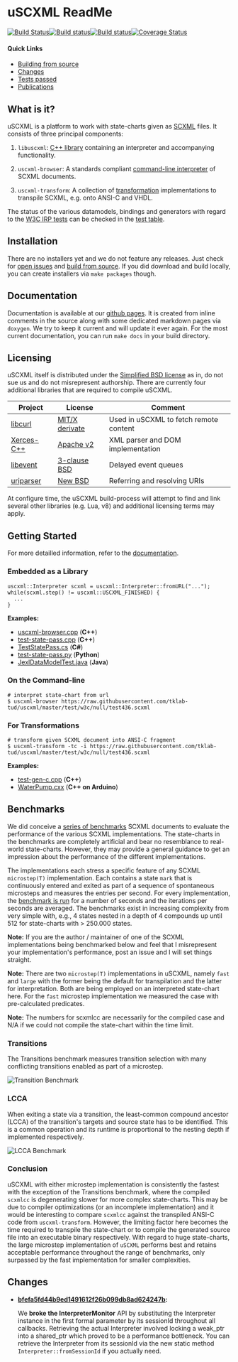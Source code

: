 # uSCXML ReadMe

[![Build Status](https://travis-ci.org/tklab-tud/uscxml.png?branch=master)](https://travis-ci.org/tklab-tud/uscxml)[![Build status](https://ci.appveyor.com/api/projects/status/b3mwo7w2qhtjal6f/branch/master?svg=true)](https://ci.appveyor.com/project/sradomski/uscxml/branch/master)[![Build status](https://scan.coverity.com/projects/11688/badge.svg)](https://scan.coverity.com/projects/tklab-tud-uscxml)[![Coverage Status](https://coveralls.io/repos/github/tklab-tud/uscxml/badge.svg?branch=master)](https://coveralls.io/github/tklab-tud/uscxml?branch=master)

#### Quick Links

- [Building from source](http://tklab-tud.github.io/uscxml/building.html)
- [Changes](docs/CHANGES.md)
- [Tests passed](test/w3c/TESTS.md)
- [Publications](docs/PUBLICATIONS.md)

## What is it?

uSCXML is a platform to work with state-charts given as
[SCXML](http://www.w3.org/TR/scxml/) files. It consists of three principal components:

 1. `libuscxml`: [C++ library](#embedded-as-a-library) containing an interpreter and accompanying functionality.

 2. `uscxml-browser`: A standards compliant [command-line interpreter](#on-the-command-line) of SCXML documents.
 
 3. `uscxml-transform`: A collection of [transformation](#for-transformations) implementations to transpile SCXML, e.g. onto ANSI-C and VHDL.

The status of the various datamodels, bindings and generators with regard to the [W3C IRP
tests](https://www.w3.org/Voice/2013/scxml-irp/) can be checked in the [test
table](test/w3c/TESTS.md).

## Installation

There are no installers yet and we do not feature any releases. Just check for [open issues](https://github.com/tklab-tud/uscxml/issues) and [build from source](http://tklab-tud.github.io/uscxml/building.html). If you did download and build locally, you can create installers via `make packages` though.

## Documentation

Documentation is available at our [github pages](http://tklab-tud.github.io/uscxml/). It is created from inline comments in the source along with some dedicated markdown pages via `doxygen`. We try to keep it current and will update it ever again. For the most current documentation, you can run `make docs` in your build directory.

## Licensing

uSCXML itself is distributed under the [Simplified BSD license](http://www.opensource.org/licenses/bsd-license) as in, do not sue
us and do not misrepresent authorship. There are currently four additional libraries that are required to compile uSCXML.

| Project | License | Comment |
|---------|---------|---------|
| [libcurl](https://curl.haxx.se/libcurl/) | [MIT/X derivate](https://curl.haxx.se/docs/copyright.html) | Used in uSCXML to fetch remote content |
| [Xerces-C++](https://xerces.apache.org/xerces-c/) | [Apache v2](http://www.apache.org/licenses/LICENSE-2.0.html) | XML parser and DOM implementation |
| [libevent](http://libevent.org) | [3-clause BSD](http://libevent.org/LICENSE.txt) | Delayed event queues |
| [uriparser](http://uriparser.sourceforge.net) | [New BSD](https://sourceforge.net/p/uriparser/git/ci/master/tree/COPYING) | Referring and resolving URIs |

At configure time, the uSCXML build-process will attempt to find and link several other libraries (e.g. Lua, v8) and additional licensing terms may apply.

## Getting Started

For more detailled information, refer to the [documentation](http://tklab-tud.github.io/uscxml).

### Embedded as a Library
    uscxml::Interpreter scxml = uscxml::Interpreter::fromURL("...");
    while(scxml.step() != uscxml::USCXML_FINISHED) {
      ...
    }

**Examples:**

* [uscxml-browser.cpp](https://github.com/tklab-tud/uscxml/blob/master/apps/uscxml-browser.cpp) (**C++**)
* [test-state-pass.cpp](https://github.com/tklab-tud/uscxml/blob/master/test/src/test-state-pass.cpp) (**C++**)
* [TestStatePass.cs](https://github.com/tklab-tud/uscxml/blob/master/contrib/csharp/bindings/TestStatePass.cs) (**C#**)
* [test-state-pass.py](https://github.com/tklab-tud/uscxml/blob/master/contrib/python/bindings/test-state-pass.py) (**Python**)
* [JexlDataModelTest.java](https://github.com/tklab-tud/uscxml/blob/master/contrib/java/bindings/org/uscxml/tests/JexlDataModelTest.java) (**Java**)




### On the Command-line
    # interpret state-chart from url
    $ uscxml-browser https://raw.githubusercontent.com/tklab-tud/uscxml/master/test/w3c/null/test436.scxml

### For Transformations
    # transform given SCXML document into ANSI-C fragment
    $ uscxml-transform -tc -i https://raw.githubusercontent.com/tklab-tud/uscxml/master/test/w3c/null/test436.scxml

**Examples:**

* [test-gen-c.cpp](https://github.com/tklab-tud/uscxml/blob/master/test/src/test-gen-c.cpp) (**C++**)
* [WaterPump.cxx](https://github.com/tklab-tud/uscxml/blob/master/apps/arduino/WaterPump.cxx) (**C++ on Arduino**)

## Benchmarks

We did conceive a [series of benchmarks](https://github.com/tklab-tud/uscxml/tree/master/test/benchmarks) SCXML documents to evaluate the performance of the various SCXML implementations. The state-charts in the benchmarks are completely artificial and bear no resemblance to real-world state-charts. However, they may provide a general guidance to get an impression about the performance of the different implementations.

The implementations each stress a specific feature of any SCXML `microstep(T)` implementation. Each contains a state `mark` that is continuously entered and exited as part of a sequence of spontaneous microsteps and measures the entries per second. For every implementation, the [benchmark is run](https://github.com/tklab-tud/uscxml/blob/master/contrib/benchmarks/run.sh) for a number of seconds and the iterations per seconds are averaged. The benchmarks exist in increasing complexity from very simple with, e.g., 4 states nested in a depth of 4 compounds up until 512 for state-charts with > 250.000 states.

**Note:** If you are the author / maintainer of one of the SCXML implementations being benchmarked below and feel that I misrepresent your implementation's performance, post an issue and I will set things straight.

**Note:** There are two `microstep(T)` implementations in uSCXML, namely `fast` and `large` with the former being the default for transpilation and the latter for interpretation. Both are being employed on an interpreted state-chart here. For the `fast` microstep implementation we measured the case with pre-calculated predicates.

**Note:** The numbers for scxmlcc are necessarily for the compiled case and N/A if we could not compile the state-chart within the time limit.

### Transitions

The Transitions benchmark measures transition selection with many conflicting transitions enabled as part of a microstep.

![Transition Benchmark](https://user-images.githubusercontent.com/980655/27858834-004c9c78-6177-11e7-8519-2f73f0ff9fb4.png)

### LCCA
When exiting a state via a transition, the least-common compound ancestor (LCCA) of the transition's targets and source state has to be identified. This is a common operation and its runtime is proportional to the nesting depth if implemented respectively.

![LCCA Benchmark](https://user-images.githubusercontent.com/980655/27858835-00527ecc-6177-11e7-85d2-46c83ad5ed71.png)

### Conclusion

uSCXML with either microstep implementation is consistently the fastest with the exception of the Transitions benchmark, where the compiled `scxmlcc` is degenerating slower for more complex state-charts. This may be due to compiler optimizations (or an incomplete implementation) and it would be interesting to compare `scxmlcc` against the transpiled ANSI-C code from `uscxml-transform`. However, the limiting factor here becomes the time required to transpile the state-chart or to compile the generated source file into an executable binary respectively. With regard to huge state-charts, the large microstep implementation of `uSCXML` performs best and retains acceptable performance throughout the range of benchmarks, only surpassed by the fast implementation for smaller complexities.

## Changes

 * **[bfefa5fd44b9ed1491612f26b099db8ad624247b](https://github.com/tklab-tud/uscxml/pull/155/commits/bfefa5fd44b9ed1491612f26b099db8ad624247b):**

    We **broke the InterpreterMonitor** API by substituting the Interpreter instance in the first formal parameter by its sessionId throughout all callbacks. Retrieving the actual Interpreter involved locking a weak_ptr into a shared_ptr which proved to be a performance bottleneck. You can retrieve the Interpreter from its sessionId via the new static method `Interpreter::fromSessionId` if you actually need.

